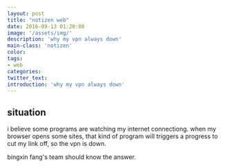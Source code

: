 ```yaml
---
layout: post
title: "notizen web"
date: 2016-09-13 01:20:08
image: '/assets/img/'
description: 'why my vpn always down'
main-class: 'notizen'
color:
tags:
- web
categories:
twitter_text:
introduction: 'why my vpn always down'
---
```


## situation
i believe some programs are watching my internet connectiong.
when my browser opens some sites, that kind of program will triggers a progress to cut my link off, so the vpn is down.

bingxin fang's team should know the answer.
